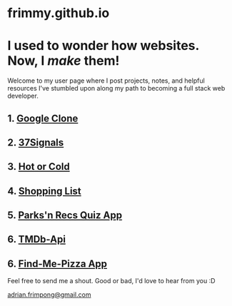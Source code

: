 frimmy.github.io
================

# I used to wonder how websites. Now, I _make_ them!

Welcome to my user page where I post projects, notes, and helpful resources I've stumbled upon along my path to becoming a full stack web developer.


## 1. [Google Clone](http://frimmy.github.io/GoogleCloneProj/)

## 2. [37Signals](http://frimmy.github.io/37Signals/)

## 3. [Hot or Cold](http://frimmy.github.io/Hot-Or-Cold/)

## 4. [Shopping List](http://frimmy.github.io/Shopping-List-Web-App/)

## 5. [Parks'n Recs Quiz App](frimmy.github.io/quiz-app/)

## 6. [TMDb-Api](http://frimmy.github.io/frimmy.github.io/api-test/)

## 6. [Find-Me-Pizza App](frimmy.github.io/findmepizza/)
    
Feel free to send me a shout. Good or bad, I'd love to hear from you :D

adrian.frimpong@gmail.com

